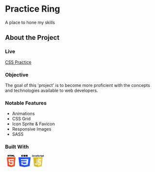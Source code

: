 # Practice Ring

A place to hone my skills

## About the Project

<!-- ### Preview

<div align='center'>
    <img src='./README/project-preview.jpg'>
</div> -->

### Live

<a href='https://erreurdesyntaxe.github.io/css-practice/'>CSS Practice</a>

### Objective

The goal of this 'project' is to become more proficient with the concepts and technologies available to web developers.

### Notable Features

- Animations
- CSS Grid
- Icon Sprite & Favicon
- Responsive Images
- SASS

### Built With

<img src='./README/html5-logo.svg' style='width:40px; height: 40px' >
<img src='./README/css3-logo.svg' style='width:40px; height: 40px' >
<img src='./README/javascript-logo.svg' style='width:40px; height: 40px' >
<!-- <img src='./README/webpack-logo.svg' style='width:40px; height: 40px' > -->
<!-- <img src='./README/parcel.ico' style='width:40px; height: 40px' > -->
